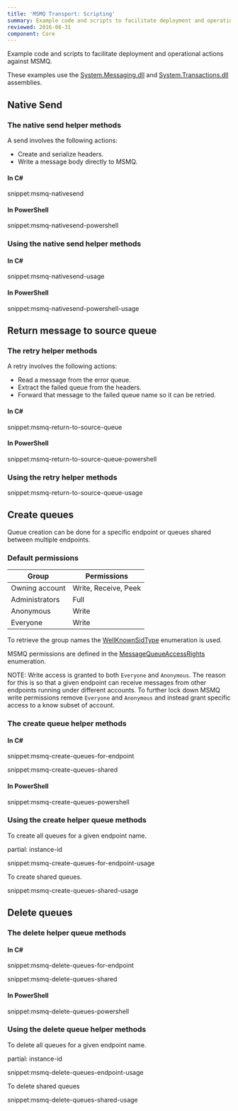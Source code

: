 ```yaml
---
title: 'MSMQ Transport: Scripting'
summary: Example code and scripts to facilitate deployment and operational actions against MSMQ.
reviewed: 2016-08-31
component: Core
---
```


Example code and scripts to facilitate deployment and operational actions against MSMQ.

These examples use the [System.Messaging.dll](https://msdn.microsoft.com/en-us/library/System.Messaging.aspx) and [System.Transactions.dll](https://msdn.microsoft.com/en-us/library/system.transactions.aspx) assemblies.


## Native Send


### The native send helper methods

A send involves the following actions:

 * Create and serialize headers.
 * Write a message body directly to MSMQ.


#### In C&#35;

snippet:msmq-nativesend


#### In PowerShell

snippet:msmq-nativesend-powershell


### Using the native send helper methods


#### In C&#35;

snippet:msmq-nativesend-usage


#### In PowerShell

snippet:msmq-nativesend-powershell-usage


## Return message to source queue


### The retry helper methods

A retry involves the following actions:

 * Read a message from the error queue.
 * Extract the failed queue from the headers.
 * Forward that message to the failed queue name so it can be retried.


#### In C&#35;

snippet:msmq-return-to-source-queue


#### In PowerShell

snippet:msmq-return-to-source-queue-powershell


### Using the retry helper methods

snippet:msmq-return-to-source-queue-usage


## Create queues

Queue creation can be done for a specific endpoint or queues shared between multiple endpoints.


### Default permissions

| Group | Permissions |
|---|---|
| Owning account | Write, Receive, Peek |
| Administrators | Full |
| Anonymous | Write  |
| Everyone | Write |

To retrieve the group names the [WellKnownSidType](https://msdn.microsoft.com/en-us/library/system.security.principal.wellknownsidtype.aspx) enumeration is used.

MSMQ permissions are defined in the [MessageQueueAccessRights](https://msdn.microsoft.com/en-us/library/system.messaging.messagequeueaccessrights.aspx) enumeration.

NOTE: Write access is granted to both `Everyone` and `Anonymous`. The reason for this is so that a given endpoint can receive messages from other endpoints running under different accounts. To further lock down MSMQ write permissions remove `Everyone` and `Anonymous` and instead grant specific access to a know subset of account.


### The create queue helper methods


#### In C&#35;

snippet:msmq-create-queues-for-endpoint

snippet:msmq-create-queues-shared

#### In PowerShell

snippet:msmq-create-queues-powershell

### Using the create helper queue methods

To create all queues for a given endpoint name.

partial: instance-id

snippet:msmq-create-queues-for-endpoint-usage

To create shared queues.

snippet:msmq-create-queues-shared-usage

## Delete queues

### The delete helper queue methods

#### In C&#35;

snippet:msmq-delete-queues-for-endpoint

snippet:msmq-delete-queues-shared

#### In PowerShell

snippet:msmq-delete-queues-powershell

### Using the delete queue helper methods

To delete all queues for a given endpoint name.

partial: instance-id

snippet:msmq-delete-queues-endpoint-usage

To delete shared queues

snippet:msmq-delete-queues-shared-usage